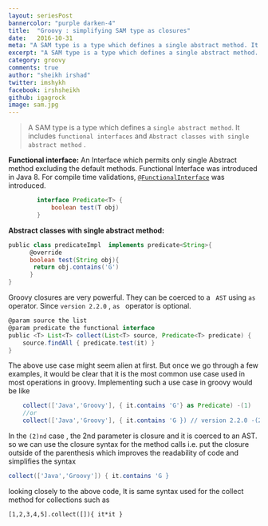 ```yaml
---
layout: seriesPost
bannercolor: "purple darken-4"
title:  "Groovy : simplifying SAM type as closures"
date:   2016-10-31
meta: "A SAM type is a type which defines a single abstract method. It includes functional interfaces and Abstract classes with single abstract method"
excerpt: "A SAM type is a type which defines a single abstract method. It includes functional interfaces and Abstract classes with single abstract method"
category: groovy
comments: true
author: "sheikh irshad"
twitter: imshykh	
facebook: irshsheikh
github: igagrock
image: sam.jpg
---
```


> A SAM type is a type which defines a `single abstract method`. It includes `functional interfaces` and `Abstract classes with single abstract method` .

**Functional interface:**
An Interface which permits only single Abstract method excluding the default methods. Functional Interface was introduced in Java 8. For compile time validations, [`@FunctionalInterface`](https://docs.oracle.com/javase/8/docs/api/java/lang/FunctionalInterface.html) was introduced.

```groovy
        interface Predicate<T> {
            boolean test(T obj)
        }
```
**Abstract classes with single abstract method:**
```groovy
public class predicateImpl  implements predicate<String>{
      @override
      boolean test(String obj){
       return obj.contains('G')
      }
}
```
Groovy closures are very powerful. They can be coerced to a ` AST` using `as` operator. Since  `version 2.2.0` , `as ` operator is optional.

```groovy
@param source the list
@param predicate the functional interface
public <T> List<T> collect(List<T> source, Predicate<T> predicate) {
    source.findAll { predicate.test(it) }
}
```
The above use case might seem alien at first. But once we go through a few examples, it would be clear that it is the most common use case used in most operations in groovy. Implementing such a use case in groovy would be like

```groovy
    collect(['Java','Groovy'], { it.contains 'G'} as Predicate) -(1)
    //or 
    collect(['Java','Groovy'], { it.contains 'G }) // version 2.2.0 -(2)
```

In the `(2)nd` case , the 2nd parameter is closure and it is coerced to an AST. so we can use the closure syntax for the method calls i.e. put the closure outside of the parenthesis which improves the readability of code and simplifies the syntax

```groovy
collect(['Java','Groovy']) { it.contains 'G }
```
looking closely to the above code, It is same syntax used for the collect method for collections such as 

`[1,2,3,4,5].collect([]){ it*it }`


